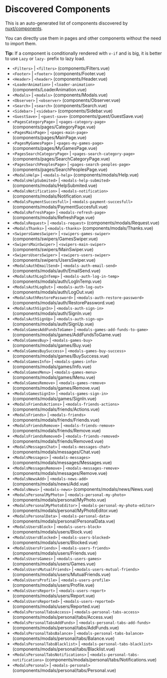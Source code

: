 # Discovered Components

This is an auto-generated list of components discovered by [nuxt/components](https://github.com/nuxt/components).

You can directly use them in pages and other components without the need to import them.

**Tip:** If a component is conditionally rendered with `v-if` and is big, it is better to use `Lazy` or `lazy-` prefix to lazy load.

- `<Filters>` | `<filters>` (components/Filters.vue)
- `<Footer>` | `<footer>` (components/Footer.vue)
- `<Header>` | `<header>` (components/Header.vue)
- `<LoaderAnimation>` | `<loader-animation>` (components/LoaderAnimation.vue)
- `<Modals>` | `<modals>` (components/Modals.vue)
- `<Observer>` | `<observer>` (components/Observer.vue)
- `<Search>` | `<search>` (components/Search.vue)
- `<Sidebar>` | `<sidebar>` (components/Sidebar.vue)
- `<GuestSave>` | `<guest-save>` (components/guest/GuestSave.vue)
- `<PagesCategoryPage>` | `<pages-category-page>` (components/pages/CategoryPage.vue)
- `<PagesMainPage>` | `<pages-main-page>` (components/pages/MainPage.vue)
- `<PagesMyGamesPage>` | `<pages-my-games-page>` (components/pages/MyGamesPage.vue)
- `<PagesSearchCategoryPage>` | `<pages-search-category-page>` (components/pages/SearchCategoryPage.vue)
- `<PagesSearchPeoplesPage>` | `<pages-search-peoples-page>` (components/pages/SearchPeoplesPage.vue)
- `<ModalsHelp>` | `<modals-help>` (components/modals/Help.vue)
- `<ModalsHelpSubmited>` | `<modals-help-submited>` (components/modals/HelpSubmited.vue)
- `<ModalsNotification>` | `<modals-notification>` (components/modals/Notification.vue)
- `<ModalsPaymentSuccesfull>` | `<modals-payment-succesfull>` (components/modals/PaymentSuccesfull.vue)
- `<ModalsRefreshPage>` | `<modals-refresh-page>` (components/modals/RefreshPage.vue)
- `<ModalsRequest>` | `<modals-request>` (components/modals/Request.vue)
- `<ModalsThanks>` | `<modals-thanks>` (components/modals/Thanks.vue)
- `<SwipersGamesSwiper>` | `<swipers-games-swiper>` (components/swipers/GamesSwiper.vue)
- `<SwipersMainSwiper>` | `<swipers-main-swiper>` (components/swipers/MainSwiper.vue)
- `<SwipersUsersSwiper>` | `<swipers-users-swiper>` (components/swipers/UsersSwiper.vue)
- `<ModalsAuthEmailSend>` | `<modals-auth-email-send>` (components/modals/auth/EmailSend.vue)
- `<ModalsAuthLogInTemp>` | `<modals-auth-log-in-temp>` (components/modals/auth/LogInTemp.vue)
- `<ModalsAuthLogOut>` | `<modals-auth-log-out>` (components/modals/auth/LogOut.vue)
- `<ModalsAuthRestorePassword>` | `<modals-auth-restore-password>` (components/modals/auth/RestorePassword.vue)
- `<ModalsAuthSignIn>` | `<modals-auth-sign-in>` (components/modals/auth/SignIn.vue)
- `<ModalsAuthSignUp>` | `<modals-auth-sign-up>` (components/modals/auth/SignUp.vue)
- `<ModalsGamesAddFundsToGame>` | `<modals-games-add-funds-to-game>` (components/modals/games/AddFundsToGame.vue)
- `<ModalsGamesBuy>` | `<modals-games-buy>` (components/modals/games/Buy.vue)
- `<ModalsGamesBuySuccess>` | `<modals-games-buy-success>` (components/modals/games/BuySuccess.vue)
- `<ModalsGamesInfo>` | `<modals-games-info>` (components/modals/games/Info.vue)
- `<ModalsGamesMenu>` | `<modals-games-menu>` (components/modals/games/Menu.vue)
- `<ModalsGamesRemove>` | `<modals-games-remove>` (components/modals/games/Remove.vue)
- `<ModalsGamesSignIn>` | `<modals-games-sign-in>` (components/modals/games/SignIn.vue)
- `<ModalsFriendsActions>` | `<modals-friends-actions>` (components/modals/friends/Actions.vue)
- `<ModalsFriends>` | `<modals-friends>` (components/modals/friends/Friends.vue)
- `<ModalsFriendsRemove>` | `<modals-friends-remove>` (components/modals/friends/Remove.vue)
- `<ModalsFriendsRemoved>` | `<modals-friends-removed>` (components/modals/friends/Removed.vue)
- `<ModalsMessagesChat>` | `<modals-messages-chat>` (components/modals/messages/Chat.vue)
- `<ModalsMessages>` | `<modals-messages>` (components/modals/messages/Messages.vue)
- `<ModalsMessagesRemove>` | `<modals-messages-remove>` (components/modals/messages/Remove.vue)
- `<ModalsNewsAdd>` | `<modals-news-add>` (components/modals/news/Add.vue)
- `<ModalsNews>` | `<modals-news>` (components/modals/news/News.vue)
- `<ModalsPersonalMyPhoto>` | `<modals-personal-my-photo>` (components/modals/personal/MyPhoto.vue)
- `<ModalsPersonalMyPhotoEditor>` | `<modals-personal-my-photo-editor>` (components/modals/personal/MyPhotoEditor.vue)
- `<ModalsPersonalData>` | `<modals-personal-data>` (components/modals/personal/PersonalData.vue)
- `<ModalsUsersBlock>` | `<modals-users-block>` (components/modals/users/Block.vue)
- `<ModalsUsersBlocked>` | `<modals-users-blocked>` (components/modals/users/Blocked.vue)
- `<ModalsUsersFriends>` | `<modals-users-friends>` (components/modals/users/Friends.vue)
- `<ModalsUsersGames>` | `<modals-users-games>` (components/modals/users/Games.vue)
- `<ModalsUsersMutualFriends>` | `<modals-users-mutual-friends>` (components/modals/users/MutualFriends.vue)
- `<ModalsUsersProfile>` | `<modals-users-profile>` (components/modals/users/Profile.vue)
- `<ModalsUsersReport>` | `<modals-users-report>` (components/modals/users/Report.vue)
- `<ModalsUsersReported>` | `<modals-users-reported>` (components/modals/users/Reported.vue)
- `<ModalsPersonalTabsAccess>` | `<modals-personal-tabs-access>` (components/modals/personal/tabs/Access.vue)
- `<ModalsPersonalTabsAddFunds>` | `<modals-personal-tabs-add-funds>` (components/modals/personal/tabs/AddFunds.vue)
- `<ModalsPersonalTabsBalance>` | `<modals-personal-tabs-balance>` (components/modals/personal/tabs/Balance.vue)
- `<ModalsPersonalTabsBlacklist>` | `<modals-personal-tabs-blacklist>` (components/modals/personal/tabs/Blacklist.vue)
- `<ModalsPersonalTabsNotifications>` | `<modals-personal-tabs-notifications>` (components/modals/personal/tabs/Notifications.vue)
- `<ModalsPersonal>` | `<modals-personal>` (components/modals/personal/tabs/Personal.vue)
